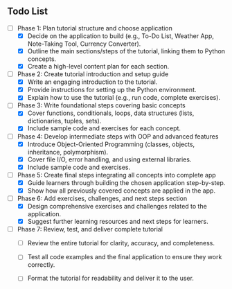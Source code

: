 ## Todo List

- [ ] Phase 1: Plan tutorial structure and choose application
  - [x] Decide on the application to build (e.g., To-Do List, Weather App, Note-Taking Tool, Currency Converter).
  - [x] Outline the main sections/steps of the tutorial, linking them to Python concepts.
  - [x] Create a high-level content plan for each section.

- [ ] Phase 2: Create tutorial introduction and setup guide
  - [x] Write an engaging introduction to the tutorial.
  - [x] Provide instructions for setting up the Python environment.
  - [x] Explain how to use the tutorial (e.g., run code, complete exercises).

- [ ] Phase 3: Write foundational steps covering basic concepts
  - [x] Cover functions, conditionals, loops, data structures (lists, dictionaries, tuples, sets).
  - [x] Include sample code and exercises for each concept.

- [ ] Phase 4: Develop intermediate steps with OOP and advanced features
  - [x] Introduce Object-Oriented Programming (classes, objects, inheritance, polymorphism).
  - [x] Cover file I/O, error handling, and using external libraries.
  - [x] Include sample code and exercises.

- [ ] Phase 5: Create final steps integrating all concepts into complete app
  - [x] Guide learners through building the chosen application step-by-step.
  - [x] Show how all previously covered concepts are applied in the app.

- [ ] Phase 6: Add exercises, challenges, and next steps section
  - [x] Design comprehensive exercises and challenges related to the application.
  - [x] Suggest further learning resources and next steps for learners.

- [ ] Phase 7: Review, test, and deliver complete tutorial
  - [ ] Review the entire tutorial for clarity, accuracy, and completeness.
  - [ ] Test all code examples and the final application to ensure they work correctly.
  - [ ] Format the tutorial for readability and deliver it to the user.

